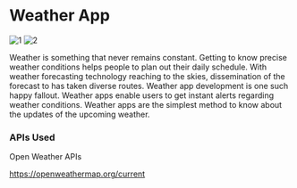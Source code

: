 # Weather App

![1](https://user-images.githubusercontent.com/87490936/207497683-8a2808ec-7541-44c5-bd9e-365826adcd36.png)
![2](https://user-images.githubusercontent.com/87490936/207497710-5752f002-51d7-466b-b31c-51b662aa251a.png)

Weather is something that never remains constant. Getting to know precise weather conditions helps people to plan out their daily schedule. With weather forecasting technology reaching to the skies, dissemination of the forecast to has taken diverse routes. Weather app development is one such happy fallout. Weather apps enable users to get instant alerts regarding weather conditions. Weather apps are the simplest method to know about the updates of the upcoming weather.

### APIs Used

Open Weather APIs

https://openweathermap.org/current

